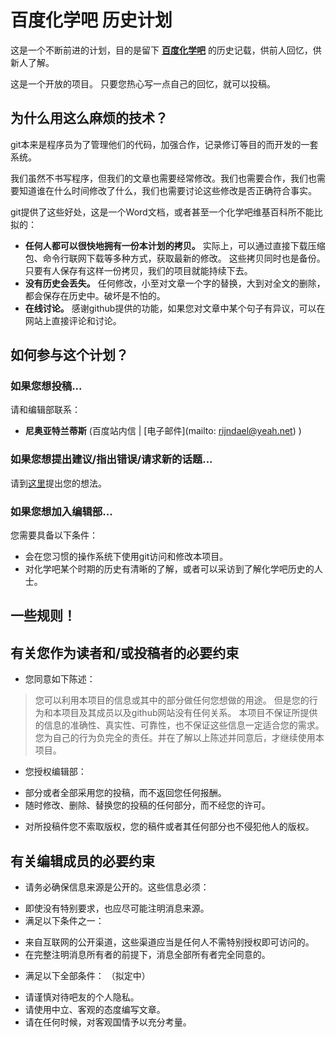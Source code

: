 百度化学吧 历史计划
==========

这是一个不断前进的计划，目的是留下 **[百度化学吧](http://tieba.baidu.com/化学)** 的历史记载，供前人回忆，供新人了解。

这是一个开放的项目。
只要您热心写一点自己的回忆，就可以投稿。

为什么用这么麻烦的技术？
----------------

git本来是程序员为了管理他们的代码，加强合作，记录修订等目的而开发的一套系统。

我们虽然不书写程序，但我们的文章也需要经常修改。我们也需要合作，我们也需要知道谁在什么时间修改了什么，我们也需要讨论这些修改是否正确符合事实。

git提供了这些好处，这是一个Word文档，或者甚至一个化学吧维基百科所不能比拟的：

* **任何人都可以很快地拥有一份本计划的拷贝。**
实际上，可以通过直接下载压缩包、命令行联网下载等多种方式，获取最新的修改。
这些拷贝同时也是备份。只要有人保存有这样一份拷贝，我们的项目就能持续下去。
* **没有历史会丢失。**
任何修改，小至对文章一个字的替换，大到对全文的删除，都会保存在历史中。破坏是不怕的。
* **在线讨论。**
感谢github提供的功能，如果您对文章中某个句子有异议，可以在网站上直接评论和讨论。

如何参与这个计划？
--------

### 如果您想投稿...

请和编辑部联系：
* **尼奥亚特兰蒂斯** (百度站内信 | [电子邮件](mailto: rijndael@yeah.net) )

### 如果您想提出建议/指出错误/请求新的话题...

请到[这里](https://github.com/fortran95/chemistory/issues)提出您的想法。

### 如果您想加入编辑部...

您需要具备以下条件：

* 会在您习惯的操作系统下使用git访问和修改本项目。
* 对化学吧某个时期的历史有清晰的了解，或者可以采访到了解化学吧历史的人士。

一些规则！
---------

## 有关您作为读者和/或投稿者的必要约束 ##

* 您同意如下陈述：

 > 您可以利用本项目的信息或其中的部分做任何您想做的用途。
 > 但是您的行为和本项目及其成员以及github网站没有任何关系。
 > 本项目不保证所提供的信息的准确性、真实性、可靠性，也不保证这些信息一定适合您的需求。
 > 您为自己的行为负完全的责任。并在了解以上陈述并同意后，才继续使用本项目。

* 您授权编辑部：
 + 部分或者全部采用您的投稿，而不返回您任何报酬。
 + 随时修改、删除、替换您的投稿的任何部分，而不经您的许可。

* 对所投稿件您不索取版权，您的稿件或者其任何部分也不侵犯他人的版权。

## 有关编辑成员的必要约束 ##

* 请务必确保信息来源是公开的。这些信息必须：
 + 即使没有特别要求，也应尽可能注明消息来源。
 + 满足以下条件之一：
  - 来自互联网的公开渠道，这些渠道应当是任何人不需特别授权即可访问的。
  - 在完整注明消息所有者的前提下，消息全部所有者完全同意的。
 + 满足以下全部条件：
  （拟定中）
* 请谨慎对待吧友的个人隐私。
* 请使用中立、客观的态度编写文章。
* 请在任何时候，对客观国情予以充分考量。
